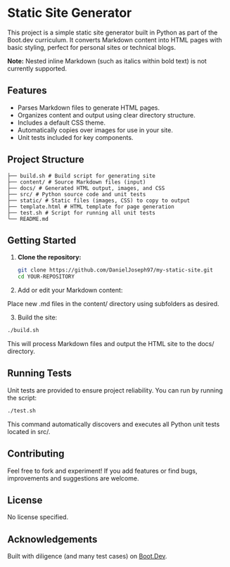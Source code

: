 # Static Site Generator

This project is a simple static site generator built in Python as part of the Boot.dev curriculum. It converts Markdown content into HTML pages with basic styling, perfect for personal sites or technical blogs.

**Note:** Nested inline Markdown (such as italics within bold text) is not currently supported.

## Features

- Parses Markdown files to generate HTML pages.
- Organizes content and output using clear directory structure.
- Includes a default CSS theme.
- Automatically copies over images for use in your site.
- Unit tests included for key components.

## Project Structure

    ├── build.sh # Build script for generating site
    ├── content/ # Source Markdown files (input)
    ├── docs/ # Generated HTML output, images, and CSS
    ├── src/ # Python source code and unit tests
    ├── static/ # Static files (images, CSS) to copy to output
    ├── template.html # HTML template for page generation
    ├── test.sh # Script for running all unit tests
    └── README.md

## Getting Started

1. **Clone the repository:**

   ```sh
   git clone https://github.com/DanielJoseph97/my-static-site.git
   cd YOUR-REPOSITORY
   ```
2. Add or edit your Markdown content:

Place new .md files in the content/ directory using subfolders as desired.

3. Build the site:

```sh
./build.sh
```
This will process Markdown files and output the HTML site to the docs/ directory.

## Running Tests
Unit tests are provided to ensure project reliability.
You can run by running the script:
```sh
./test.sh
```
This command automatically discovers and executes all Python unit tests located in src/.

## Contributing
Feel free to fork and experiment! If you add features or find bugs, improvements and suggestions are welcome.

## License
No license specified.

## Acknowledgements
Built with diligence (and many test cases) on [Boot.Dev](https://www.boot.dev/courses/build-ai-agent-python).
